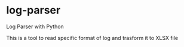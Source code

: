 # log-parser
Log Parser with Python

This is a tool to read specific format of log and trasform it to XLSX file
